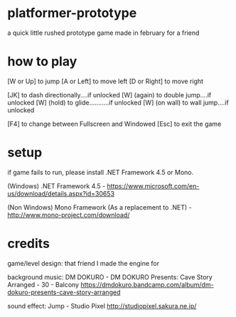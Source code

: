# platformer-prototype
a quick little rushed prototype game made in february for a friend

# how to play
[W or Up] to jump
[A or Left] to move left
[D or Right] to move right

[JK] to dash directionally....if unlocked
[W] (again) to double jump....if unlocked
[W] (hold) to glide...........if unlocked
[W] (on wall) to wall jump....if unlocked

[F4] to change between Fullscreen and Windowed
[Esc] to exit the game

# setup
if game fails to run, please install .NET Framework 4.5 or Mono.

(Windows)
.NET Framework 4.5 - https://www.microsoft.com/en-us/download/details.aspx?id=30653

(Non Windows)
Mono Framework (As a replacement to .NET) - http://www.mono-project.com/download/

# credits
game/level design:
that friend I made the engine for

background music:
DM DOKURO - DM DOKURO Presents: Cave Story Arranged - 30 - Balcony
https://dmdokuro.bandcamp.com/album/dm-dokuro-presents-cave-story-arranged

sound effect:
Jump - Studio Pixel
http://studiopixel.sakura.ne.jp/
